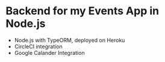 # Backend for my Events App in Node.js

* Node.js with TypeORM, deployed on Heroku
* CircleCI integration
* Google Calander Integration
